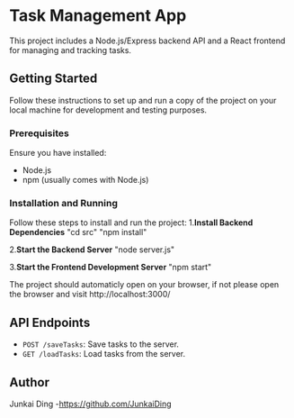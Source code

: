 # Task Management App

This project includes a Node.js/Express backend API and a React frontend for managing and tracking tasks.

## Getting Started

Follow these instructions to set up and run a copy of the project on your local machine for development and testing purposes.

### Prerequisites

Ensure you have installed:
- Node.js
- npm (usually comes with Node.js)

### Installation and Running

Follow these steps to install and run the project:
1.**Install Backend Dependencies**
"cd src"
"npm install"

2.**Start the Backend Server**
"node server.js"

3.**Start the Frontend Development Server**
"npm start"

The project should automaticly open on your browser, if not please open the browser and visit http://localhost:3000/


## API Endpoints

- `POST /saveTasks`: Save tasks to the server.
- `GET /loadTasks`: Load tasks from the server.

## Author

Junkai Ding -https://github.com/JunkaiDing

